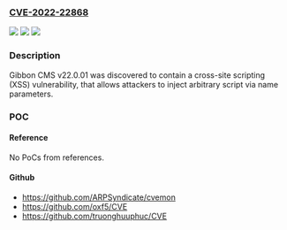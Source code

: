 ### [CVE-2022-22868](https://cve.mitre.org/cgi-bin/cvename.cgi?name=CVE-2022-22868)
![](https://img.shields.io/static/v1?label=Product&message=n%2Fa&color=blue)
![](https://img.shields.io/static/v1?label=Version&message=n%2Fa&color=blue)
![](https://img.shields.io/static/v1?label=Vulnerability&message=n%2Fa&color=brighgreen)

### Description

Gibbon CMS v22.0.01 was discovered to contain a cross-site scripting (XSS) vulnerability, that allows attackers to inject arbitrary script via name parameters.

### POC

#### Reference
No PoCs from references.

#### Github
- https://github.com/ARPSyndicate/cvemon
- https://github.com/oxf5/CVE
- https://github.com/truonghuuphuc/CVE

